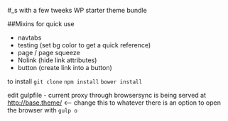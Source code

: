 #_s with a few tweeks
WP starter theme bundle

##Mixins for quick use
* navtabs
* testing (set bg color to get a quick reference)
* page / page squeeze
* Nolink (hide link attributes)
* button (create link into a button)

to install
`git clone`
`npm install`
`bower install`

edit gulpfile - current proxy through browsersync is being served at http://base.theme/ <-- change this to whatever
there is an option to open the browser with `gulp o`
